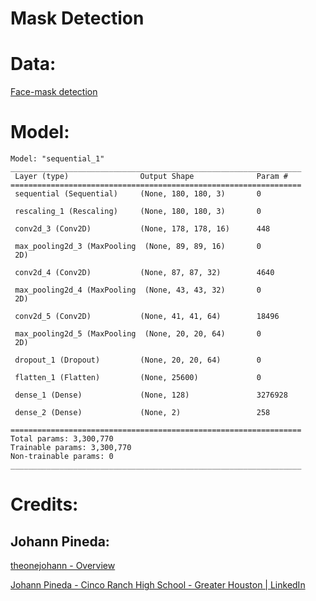 # Mask Detection

# Data:

[Face-mask detection](https://www.kaggle.com/datasets/sanknn/facemask-detection)

# Model:

```
Model: "sequential_1"
_________________________________________________________________
 Layer (type)                Output Shape              Param #
=================================================================
 sequential (Sequential)     (None, 180, 180, 3)       0

 rescaling_1 (Rescaling)     (None, 180, 180, 3)       0

 conv2d_3 (Conv2D)           (None, 178, 178, 16)      448

 max_pooling2d_3 (MaxPooling  (None, 89, 89, 16)       0
 2D)

 conv2d_4 (Conv2D)           (None, 87, 87, 32)        4640

 max_pooling2d_4 (MaxPooling  (None, 43, 43, 32)       0
 2D)

 conv2d_5 (Conv2D)           (None, 41, 41, 64)        18496

 max_pooling2d_5 (MaxPooling  (None, 20, 20, 64)       0
 2D)

 dropout_1 (Dropout)         (None, 20, 20, 64)        0

 flatten_1 (Flatten)         (None, 25600)             0

 dense_1 (Dense)             (None, 128)               3276928

 dense_2 (Dense)             (None, 2)                 258

=================================================================
Total params: 3,300,770
Trainable params: 3,300,770
Non-trainable params: 0
_________________________________________________________________
```

# Credits:

## Johann Pineda:

[theonejohann - Overview](https://github.com/theonejohann)

[Johann Pineda - Cinco Ranch High School - Greater Houston | LinkedIn](https://www.linkedin.com/in/johann-pineda-97992a235/)